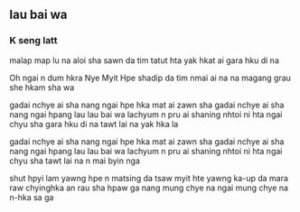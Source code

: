 ## lau bai wa

### K seng latt

malap map lu na aloi sha sawn da tim
tatut hta yak hkat ai gara hku di na

Oh ngai n dum hkra Nye Myit Hpe shadip da tim
nmai ai na na magang
grau she hkam sha wa

gadai nchye ai sha
nang ngai hpe hka mat ai zawn sha
gadai nchye ai sha
nang ngai hpang lau lau bai wa
lachyum n pru ai shaning nhtoi ni hta
ngai chyu sha gara hku di na
tawt lai na yak hka la

gadai nchye ai sha
nang ngai hpe hka mat ai zawn sha
gadai nchye ai sha
nang ngai hpang lau lau bai wa
lachyum n pru ai shaning nhtoi ni hta
ngai chyu sha
tawt lai na n mai byin nga

shut hpyi lam yawng hpe
n matsing da
tsaw myit hte yawng ka-up da
mara raw chyinghka an rau sha hpaw ga
nang mung chye na
ngai mung chye na
n-hka sa ga
